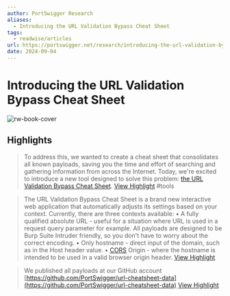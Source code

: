 ```yaml
---
author: PortSwigger Research
aliases:
  - Introducing the URL Validation Bypass Cheat Sheet
tags:
  - readwise/articles
url: https://portswigger.net/research/introducing-the-url-validation-bypass-cheat-sheet
date: 2024-09-04
---
```

# Introducing the URL Validation Bypass Cheat Sheet

![rw-book-cover](https://portswigger.net/cms/images/7d/34/f6f3-twittercard-7e196b36-8ae2-4d4a-a883-032ebf436d75.png)

## Highlights


> To address this, we wanted to create a cheat sheet that consolidates all known payloads, saving you the time and effort of searching and gathering information from across the Internet. Today, we're excited to introduce a new tool designed to solve this problem: [the URL Validation Bypass Cheat Sheet](https://portswigger.net/web-security/ssrf/url-validation-bypass-cheat-sheet).
> [View Highlight](https://read.readwise.io/read/01j6wgfegrd8dwkkg2r48anjsg)
> #tools 


> The URL Validation Bypass Cheat Sheet is a brand new interactive web application that automatically adjusts its settings based on your context. Currently, there are three contexts available:
>  • A fully qualified absolute URL - useful for a situation where URL is used in a request query parameter for example. All payloads are designed to be Burp Suite Intruder friendly, so you don't have to worry about the correct encoding.
>  • Only hostname - direct input of the domain, such as in the Host header value.
>  • [CORS](https://portswigger.net/web-security/cors) Origin - where the hostname is intended to be used in a valid browser origin header.
> [View Highlight](https://read.readwise.io/read/01j6wgfx9rvep1tbgann262fq2)



> We published all payloads at our GitHub account [https://github.com/PortSwigger/url-cheatsheet-data](https://github.com/PortSwigger/url-cheatsheet-data)
> [View Highlight](https://read.readwise.io/read/01j6wghpvt7qh91rbfvmdp1n66)

